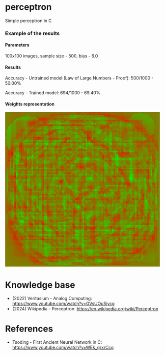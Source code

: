 # perceptron
Simple perceptron in C

### Example of the results

#### Parameters
100x100 images, sample size - 500, bias - 6.0

#### Results
Accuracy - Untrained model (Law of Large Numbers - Proof): 500/1000 - 50.00%

Accuracy - Trained model: 694/1000 - 69.40%

#### Weights representation
![Weights representation](./weights_example.png)

# Knowledge base
- (2022) Veritasium - Analog Computing: https://www.youtube.com/watch?v=GVsUOuSjvcg
- (2024) Wikipedia - Perceptron: https://en.wikipedia.org/wiki/Perceptron


# References
- Tsoding - First Ancient Neural Network in C: https://www.youtube.com/watch?v=WEk_grxrCcg
